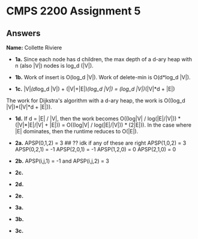 # CMPS 2200 Assignment 5
## Answers

**Name:** Collette Riviere


- **1a.** Since each node has d children, the max depth of a d-ary heap with n (also |V|) nodes is log_d (|V|).


- **1b.** Work of insert is O(log_d |V|). Work of delete-min is O(d*log_d |V|).


- **1c.** |V|*(d*log_d |V|) + (|V|+|E|)*(log_d |V|) = (log_d |V|)*(|V|*d + |E|)

The work for Dijkstra's algorithm with a d-ary heap, the work is O((log_d |V|)*(|V|*d + |E|)).


- **1d.** If d = |E| / |V|, then the work becomes O((log|V| / log(|E|/|V|)) * (|V|*|E|/|V| + |E|)) = O((log|V| / log(|E|/|V|)) * (2|E|)). In the case where |E| dominates, then the runtime reduces to O(|E|).


- **2a.** 
APSP(0,1,2) = 3  ## ?? idk if any of these are right
APSP(1,0,2) = 3
APSP(0,2,1) = -1
APSP(2,0,1) = -1
APSP(1,2,0) = 0
APSP(2,1,0) = 0


- **2b.** APSP(i,j,1) = -1 and APSP(i,j,2) = 3


- **2c.**


- **2d.**


- **2e.**


- **3a.**


- **3b.**


- **3c.**
